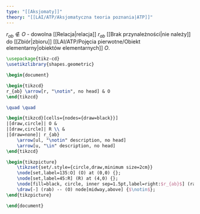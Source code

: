 ```yaml
---
type: "[[Aksjomaty]]"
theory: "[[LAI/ATP/Aksjomatyczna teoria poznania|ATP]]"
---
```

$r_{ab} \notin O$ - dowolna [[Relacja|relacja]] $r_{ab}$ [[Brak przynależności|nie należy]] do [[Zbiór|zbioru]] [[LAI/ATP/Pojęcia pierwotne/Obiekt elementarny|obiektów elementarnych]] $O$.
```tikz
\usepackage{tikz-cd}
\usetikzlibrary{shapes.geometric}

\begin{document}

\begin{tikzcd}
r_{ab} \arrow[r, "\notin", no head] & O
\end{tikzcd}

\quad \quad

\begin{tikzcd}[cells={nodes={draw=black}}]
|[draw,circle]| O & 
|[draw,circle]| R \\ & 
|[draw=none]| r_{ab} 
	\arrow[ul, "\notin" description, no head] 
	\arrow[u, "\in" description, no head]
\end{tikzcd}

\begin{tikzpicture}
	\tikzset{set/.style={circle,draw,minimum size=2cm}}
	\node[set,label=135:O] (O) at (0,0) {};
	\node[set,label=45:R] (R) at (4,0) {}; 
	\node[fill=black, circle, inner sep=1.5pt,label=right:$r_{ab}$] (rab) at (R.center) {};
	\draw[-] (rab) -- (O) node[midway,above] {$\notin$};
\end{tikzpicture}

\end{document}
```
